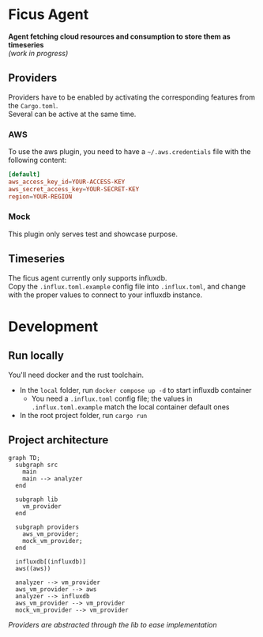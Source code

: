 # Ficus Agent

**Agent fetching cloud resources and consumption to store them as timeseries**  
*(work in progress)*  

## Providers

Providers have to be enabled by activating the corresponding features from the `Cargo.toml`.  
Several can be active at the same time.  

### AWS

To use the aws plugin, you need to have a `~/.aws.credentials` file with the following content:  
```toml
[default]
aws_access_key_id=YOUR-ACCESS-KEY
aws_secret_access_key=YOUR-SECRET-KEY
region=YOUR-REGION
```

### Mock

This plugin only serves test and showcase purpose.  

## Timeseries

The ficus agent currently only supports influxdb.  
Copy the `.influx.toml.example` config file into `.influx.toml`, and change with the proper values to connect to your influxdb instance.  

# Development

## Run locally

You'll need docker and the rust toolchain.  
- In the `local` folder, run `docker compose up -d` to start influxdb container
  - You need a `.influx.toml` config file; the values in `.influx.toml.example` match the local container default ones
- In the root project folder, run `cargo run`

## Project architecture

```mermaid
graph TD;
  subgraph src
    main
    main --> analyzer
  end

  subgraph lib
    vm_provider
  end

  subgraph providers
    aws_vm_provider;
    mock_vm_provider;
  end

  influxdb[(influxdb)]
  aws((aws))

  analyzer --> vm_provider
  aws_vm_provider --> aws
  analyzer --> influxdb
  aws_vm_provider --> vm_provider
  mock_vm_provider --> vm_provider

```

*Providers are abstracted through the lib to ease implementation*  
